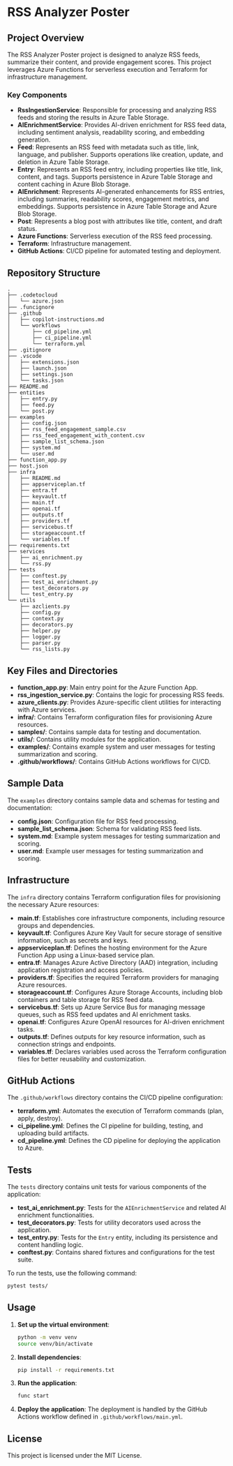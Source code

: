 # RSS Analyzer Poster

## Project Overview

The RSS Analyzer Poster project is designed to analyze RSS feeds, summarize their content, and provide engagement scores. This project leverages Azure Functions for serverless execution and Terraform for infrastructure management.

### Key Components

- **RssIngestionService**: Responsible for processing and analyzing RSS feeds and storing the results in Azure Table Storage.
- **AIEnrichmentService**: Provides AI-driven enrichment for RSS feed data, including sentiment analysis, readability scoring, and embedding generation.
- **Feed**: Represents an RSS feed with metadata such as title, link, language, and publisher. Supports operations like creation, update, and deletion in Azure Table Storage.
- **Entry**: Represents an RSS feed entry, including properties like title, link, content, and tags. Supports persistence in Azure Table Storage and content caching in Azure Blob Storage.
- **AIEnrichment**: Represents AI-generated enhancements for RSS entries, including summaries, readability scores, engagement metrics, and embeddings. Supports persistence in Azure Table Storage and Azure Blob Storage.
- **Post**: Represents a blog post with attributes like title, content, and draft status.
- **Azure Functions**: Serverless execution of the RSS feed processing.
- **Terraform**: Infrastructure management.
- **GitHub Actions**: CI/CD pipeline for automated testing and deployment.

## Repository Structure

```text
.
├── .codetocloud
│   └── azure.json
├── .funcignore
├── .github
│   ├── copilot-instructions.md
│   └── workflows
│       ├── cd_pipeline.yml
│       ├── ci_pipeline.yml
│       └── terraform.yml
├── .gitignore
├── .vscode
│   ├── extensions.json
│   ├── launch.json
│   ├── settings.json
│   └── tasks.json
├── README.md
├── entities
│   ├── entry.py
│   ├── feed.py
│   └── post.py
├── examples
│   ├── config.json
│   ├── rss_feed_engagement_sample.csv
│   ├── rss_feed_engagement_with_content.csv
│   ├── sample_list_schema.json
│   ├── system.md
│   └── user.md
├── function_app.py
├── host.json
├── infra
│   ├── README.md
│   ├── appserviceplan.tf
│   ├── entra.tf
│   ├── keyvault.tf
│   ├── main.tf
│   ├── openai.tf
│   ├── outputs.tf
│   ├── providers.tf
│   ├── servicebus.tf
│   ├── storageaccount.tf
│   └── variables.tf
├── requirements.txt
├── services
│   ├── ai_enrichment.py
│   └── rss.py
├── tests
│   ├── conftest.py
│   ├── test_ai_enrichment.py
│   ├── test_decorators.py
│   └── test_entry.py
└── utils
    ├── azclients.py
    ├── config.py
    ├── context.py
    ├── decorators.py
    ├── helper.py
    ├── logger.py
    ├── parser.py
    └── rss_lists.py
```

## Key Files and Directories

- **function_app.py**: Main entry point for the Azure Function App.
- **rss_ingestion_service.py**: Contains the logic for processing RSS feeds.
- **azure_clients.py**: Provides Azure-specific client utilities for interacting with Azure services.
- **infra/**: Contains Terraform configuration files for provisioning Azure resources.
- **samples/**: Contains sample data for testing and documentation.
- **utils/**: Contains utility modules for the application.
- **examples/**: Contains example system and user messages for testing summarization and scoring.
- **.github/workflows/**: Contains GitHub Actions workflows for CI/CD.

## Sample Data

The `examples` directory contains sample data and schemas for testing and documentation:

- **config.json**: Configuration file for RSS feed processing.
- **sample_list_schema.json**: Schema for validating RSS feed lists.
- **system.md**: Example system messages for testing summarization and scoring.
- **user.md**: Example user messages for testing summarization and scoring.

## Infrastructure

The `infra` directory contains Terraform configuration files for provisioning the necessary Azure resources:

- **main.tf**: Establishes core infrastructure components, including resource groups and dependencies.
- **keyvault.tf**: Configures Azure Key Vault for secure storage of sensitive information, such as secrets and keys.
- **appserviceplan.tf**: Defines the hosting environment for the Azure Function App using a Linux-based service plan.
- **entra.tf**: Manages Azure Active Directory (AAD) integration, including application registration and access policies.
- **providers.tf**: Specifies the required Terraform providers for managing Azure resources.
- **storageaccount.tf**: Configures Azure Storage Accounts, including blob containers and table storage for RSS feed data.
- **servicebus.tf**: Sets up Azure Service Bus for managing message queues, such as RSS feed updates and AI enrichment tasks.
- **openai.tf**: Configures Azure OpenAI resources for AI-driven enrichment tasks.
- **outputs.tf**: Defines outputs for key resource information, such as connection strings and endpoints.
- **variables.tf**: Declares variables used across the Terraform configuration files for better reusability and customization.

## GitHub Actions

The `.github/workflows` directory contains the CI/CD pipeline configuration:

- **terraform.yml**: Automates the execution of Terraform commands (plan, apply, destroy).
- **ci_pipeline.yml**: Defines the CI pipeline for building, testing, and uploading build artifacts.
- **cd_pipeline.yml**: Defines the CD pipeline for deploying the application to Azure.

## Tests

The `tests` directory contains unit tests for various components of the application:

- **test_ai_enrichment.py**: Tests for the `AIEnrichmentService` and related AI enrichment functionalities.
- **test_decorators.py**: Tests for utility decorators used across the application.
- **test_entry.py**: Tests for the `Entry` entity, including its persistence and content handling logic.
- **conftest.py**: Contains shared fixtures and configurations for the test suite.

To run the tests, use the following command:

```sh
pytest tests/
```

## Usage

1. **Set up the virtual environment**:

    ```sh
    python -m venv venv
    source venv/bin/activate
    ```

2. **Install dependencies**:

    ```sh
    pip install -r requirements.txt
    ```

3. **Run the application**:

    ```sh
    func start
    ```

4. **Deploy the application**:
    The deployment is handled by the GitHub Actions workflow defined in `.github/workflows/main.yml`.

## License

This project is licensed under the MIT License.
